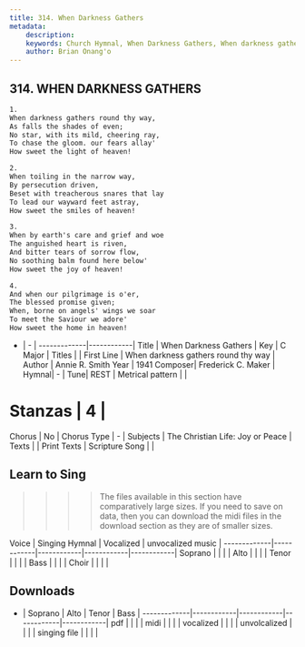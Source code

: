 ```yaml
---
title: 314. When Darkness Gathers
metadata:
    description: 
    keywords: Church Hymnal, When Darkness Gathers, When darkness gathers round thy way, 
    author: Brian Onang'o
---
```



## 314. WHEN DARKNESS GATHERS

```txt
1.
When darkness gathers round thy way, 
As falls the shades of even; 
No star, with its mild, cheering ray, 
To chase the gloom. our fears allay' 
How sweet the light of heaven! 

2.
When toiling in the narrow way, 
By persecution driven, 
Beset with treacherous snares that lay 
To lead our wayward feet astray, 
How sweet the smiles of heaven! 

3.
When by earth's care and grief and woe 
The anguished heart is riven, 
And bitter tears of sorrow flow, 
No soothing balm found here below' 
How sweet the joy of heaven! 

4.
And when our pilgrimage is o'er, 
The blessed promise given; 
When, borne on angels' wings we soar 
To meet the Saviour we adore' 
How sweet the home in heaven!
```

- |   -  |
-------------|------------|
Title | When Darkness Gathers |
Key | C Major |
Titles |  |
First Line | When darkness gathers round thy way |
Author | Annie R. Smith
Year | 1941
Composer| Frederick C. Maker |
Hymnal|  - |
Tune| REST |
Metrical pattern | |
# Stanzas | 4 |
Chorus | No |
Chorus Type | - |
Subjects | The Christian Life: Joy or Peace |
Texts |  |
Print Texts | 
Scripture Song |  |
  
## Learn to Sing

>>>> The files available in this section have comparatively large sizes. If you need to save on data, then you can download the midi files in the download section as they are of smaller sizes.

Voice |  Singing Hymnal | Vocalized | unvocalized music |
-------------|------------|------------|------------|------------|
Soprano | | | |
Alto | | | |
Tenor | | | |
Bass | | | |
Choir | | | |

## Downloads

- |  Soprano | Alto | Tenor | Bass |
-------------|------------|------------|------------|------------|
pdf | | | |
midi | | | |
vocalized | | | |
unvolcalized | | | |
singing file | | | |
  